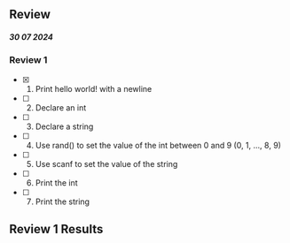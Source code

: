 ## Review

##### 30 07 2024

### Review 1

- [x] 1. Print hello world! with a newline
- [ ] 2. Declare an int
- [ ] 3. Declare a string
- [ ] 4. Use rand() to set the value of the int between 0 and 9 (0, 1, ..., 8, 9)
- [ ] 5. Use scanf to set the value of the string
- [ ] 6. Print the int
- [ ] 7. Print the string

## Review 1 Results
```bash
```
